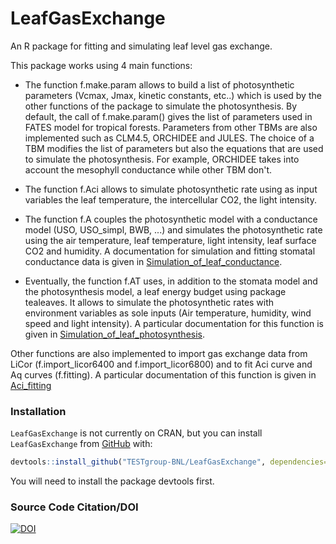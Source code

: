# LeafGasExchange
An R package for fitting and simulating leaf level gas exchange.

This package works using 4 main functions:
* The function f.make.param allows to build a list of photosynthetic parameters (Vcmax, Jmax, kinetic constants, etc..) which is used by the other functions of the package to simulate the photosynthesis. By default, the call of f.make.param() gives the list of parameters used in FATES model for tropical forests. Parameters from other TBMs are also implemented such as CLM4.5, ORCHIDEE and JULES. The choice of a TBM modifies the list of parameters but also the equations that are used to simulate the photosynthesis. For example, ORCHIDEE takes into account the mesophyll conductance while other TBM don't. 

* The function f.Aci allows to simulate photosynthetic rate using as input variables the leaf temperature, the intercellular CO2, the light intensity.

* The function f.A couples the photosynthetic model with a conductance model (USO, USO_simpl, BWB, ...) and simulates the photosynthetic rate using the air temperature, leaf temperature, light intensity, leaf surface CO2 and humidity. A documentation for simulation and fitting stomatal conductance data is given in [Simulation_of_leaf_conductance](https://github.com/TESTgroup-BNL/LeafGasExchange/tree/master/vignettes/Simulation_of_leaf_conductance.md).

* Eventually, the function f.AT uses, in addition to the stomata model and the photosynthesis model, a leaf energy budget using package tealeaves. It allows to simulate the photosynthetic rates with environment variables as sole inputs (Air temperature, humidity, wind speed and light intensity).
A particular documentation for this function is given in [Simulation_of_leaf_photosynthesis](https://github.com/TESTgroup-BNL/LeafGasExchange/tree/master/vignettes/Simulation_of_leaf_photosynthesis.md). 

Other functions are also implemented to import gas exchange data from LiCor (f.import_licor6400 and f.import_licor6800) and to fit Aci curve and Aq curves (f.fitting). A particular documentation of this function is given in [Aci_fitting](https://github.com/TESTgroup-BNL/LeafGasExchange/tree/master/vignettes/Aci_fitting.md)

### Installation
`LeafGasExchange` is not currently on CRAN, but
you can install `LeafGasExchange` from [GitHub](https://github.com/) with:
``` r
devtools::install_github("TESTgroup-BNL/LeafGasExchange", dependencies=TRUE)
```
You will need to install the package devtools first.

### Source Code Citation/DOI
[![DOI](https://zenodo.org/badge/255713515.svg)](https://zenodo.org/badge/latestdoi/255713515)
